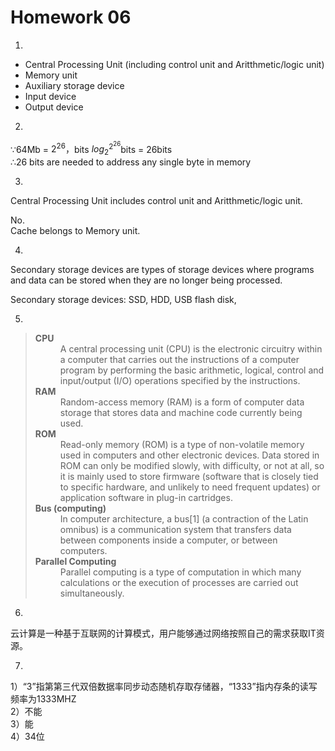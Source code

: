 # Homework 06

1.
* Central Processing Unit (including control unit and Aritthmetic/logic unit)
* Memory unit
* Auxiliary storage device
* Input device
* Output device

2.
$\because$64Mb = $2^{26}，$bits $log_{2}^{2^{26}}$bits = 26bits  
$\therefore$26 bits are
needed to address any single byte in memory

3.
Central Processing Unit includes control unit and Aritthmetic/logic unit.

No.  
Cache belongs to Memory unit.

4.
Secondary storage devices are types of storage devices where programs and data can be stored when they are no longer being processed.

Secondary storage devices: SSD, HDD, USB flash disk, 

5.
><dl>
><dt><strong>CPU</strong></dt>
><dd>A central processing unit (CPU) is the electronic circuitry within a computer that carries out the instructions of a computer program by performing the basic arithmetic, logical, control and input/output (I/O) operations specified by the instructions.</dd>
><dt><strong>RAM</strong></dt>
><dd>Random-access memory (RAM) is a form of computer data storage that stores data and machine code currently being used.</dd>
><dt><strong>ROM</strong></dt>
><dd>Read-only memory (ROM) is a type of non-volatile memory used in computers and other electronic devices. Data stored in ROM can only be modified slowly, with difficulty, or not at all, so it is mainly used to store firmware (software that is closely tied to specific hardware, and unlikely to need frequent updates) or application software in plug-in cartridges.</dd>
><dt><strong>Bus (computing)</strong></dt>
><dd>In computer architecture, a bus[1] (a contraction of the Latin omnibus) is a communication system that transfers data between components inside a computer, or between computers. </dd>
><dt><strong>Parallel Computing</strong></dt>
><dd>Parallel computing is a type of computation in which many calculations or the execution of processes are carried out simultaneously.</dd>
></dl>

6.  
云计算是一种基于互联网的计算模式，用户能够通过网络按照自己的需求获取IT资源。

7.  
1）“3”指第第三代双倍数据率同步动态随机存取存储器，“1333”指内存条的读写频率为1333MHZ  
2）不能  
3）能  
4）34位  
